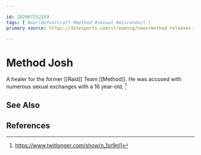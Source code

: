 ```yaml
---

id: 202007252159
tags: [ #worldofwarcraft #method #sexual #misconduct ]
primary source: https://dotesports.com/streaming/news/method-releases-josh-following-sexual-misconduct-allegation-involving-a-teenager

---
```


# Method Josh
A healer for the former [[Raid]] Team [[Method]]. He was accused with numerous sexual exchanges with a 16 year-old, [^1]

## See Also

## References
[^1]: https://www.twitlonger.com/show/n_1sr9nl1
